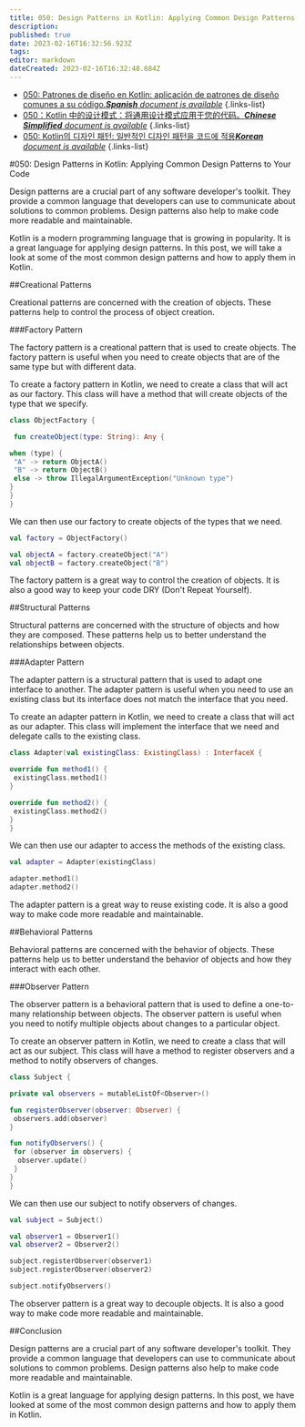 ```yaml
---
title: 050: Design Patterns in Kotlin: Applying Common Design Patterns to Your Code.
description: 
published: true
date: 2023-02-16T16:32:56.923Z
tags: 
editor: markdown
dateCreated: 2023-02-16T16:32:48.684Z
---
```


- [050: Patrones de diseño en Kotlin: aplicación de patrones de diseño comunes a su código.***Spanish** document is available*](/es/Knowledge-base/Kotlin/Learning/050-design-patterns-in-kotlin-applying-common-design-patterns-to-your-code-)
{.links-list}
- [050：Kotlin 中的设计模式：将通用设计模式应用于您的代码。***Chinese Simplified** document is available*](/zh/Knowledge-base/Kotlin/Learning/050-design-patterns-in-kotlin-applying-common-design-patterns-to-your-code-)
{.links-list}
- [050: Kotlin의 디자인 패턴: 일반적인 디자인 패턴을 코드에 적용***Korean** document is available*](/ko/Knowledge-base/Kotlin/Learning/050-design-patterns-in-kotlin-applying-common-design-patterns-to-your-code-)
{.links-list}


#050: Design Patterns in Kotlin: Applying Common Design Patterns to Your Code

Design patterns are a crucial part of any software developer's toolkit. They provide a common language that developers can use to communicate about solutions to common problems. Design patterns also help to make code more readable and maintainable.

Kotlin is a modern programming language that is growing in popularity. It is a great language for applying design patterns. In this post, we will take a look at some of the most common design patterns and how to apply them in Kotlin.

##Creational Patterns

Creational patterns are concerned with the creation of objects. These patterns help to control the process of object creation.

###Factory Pattern

The factory pattern is a creational pattern that is used to create objects. The factory pattern is useful when you need to create objects that are of the same type but with different data.

To create a factory pattern in Kotlin, we need to create a class that will act as our factory. This class will have a method that will create objects of the type that we specify.

```kotlin
class ObjectFactory {

 fun createObject(type: String): Any {

when (type) {
 "A" -> return ObjectA()
 "B" -> return ObjectB()
 else -> throw IllegalArgumentException("Unknown type")
}
}
}
```

We can then use our factory to create objects of the types that we need.

```kotlin
val factory = ObjectFactory()

val objectA = factory.createObject("A")
val objectB = factory.createObject("B")
```

The factory pattern is a great way to control the creation of objects. It is also a good way to keep your code DRY (Don't Repeat Yourself).

##Structural Patterns

Structural patterns are concerned with the structure of objects and how they are composed. These patterns help us to better understand the relationships between objects.

###Adapter Pattern

The adapter pattern is a structural pattern that is used to adapt one interface to another. The adapter pattern is useful when you need to use an existing class but its interface does not match the interface that you need.

To create an adapter pattern in Kotlin, we need to create a class that will act as our adapter. This class will implement the interface that we need and delegate calls to the existing class.

```kotlin
class Adapter(val existingClass: ExistingClass) : InterfaceX {

override fun method1() {
 existingClass.method1()
}

override fun method2() {
 existingClass.method2()
}
}
```

We can then use our adapter to access the methods of the existing class.

```kotlin
val adapter = Adapter(existingClass)

adapter.method1()
adapter.method2()
```

The adapter pattern is a great way to reuse existing code. It is also a good way to make code more readable and maintainable.

##Behavioral Patterns

Behavioral patterns are concerned with the behavior of objects. These patterns help us to better understand the behavior of objects and how they interact with each other.

###Observer Pattern

The observer pattern is a behavioral pattern that is used to define a one-to-many relationship between objects. The observer pattern is useful when you need to notify multiple objects about changes to a particular object.

To create an observer pattern in Kotlin, we need to create a class that will act as our subject. This class will have a method to register observers and a method to notify observers of changes.

```kotlin
class Subject {

private val observers = mutableListOf<Observer>()

fun registerObserver(observer: Observer) {
 observers.add(observer)
}

fun notifyObservers() {
 for (observer in observers) {
  observer.update()
 }
}
}
```

We can then use our subject to notify observers of changes.

```kotlin
val subject = Subject()

val observer1 = Observer1()
val observer2 = Observer2()

subject.registerObserver(observer1)
subject.registerObserver(observer2)

subject.notifyObservers()
```

The observer pattern is a great way to decouple objects. It is also a good way to make code more readable and maintainable.

##Conclusion

Design patterns are a crucial part of any software developer's toolkit. They provide a common language that developers can use to communicate about solutions to common problems. Design patterns also help to make code more readable and maintainable.

Kotlin is a great language for applying design patterns. In this post, we have looked at some of the most common design patterns and how to apply them in Kotlin.